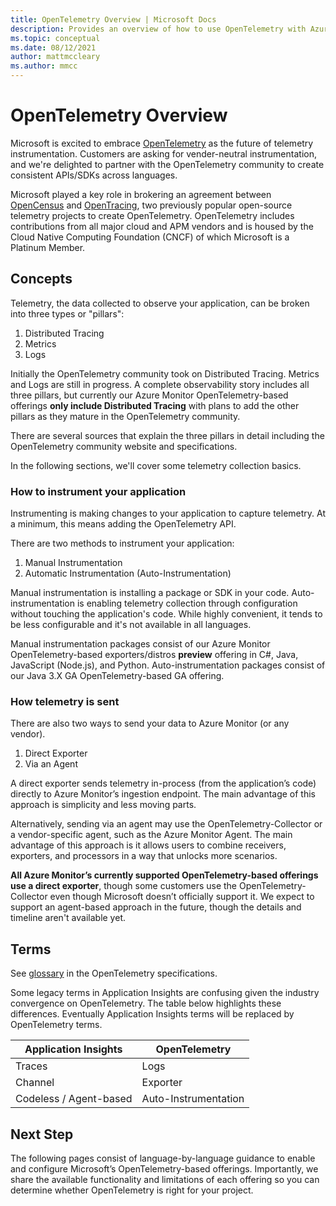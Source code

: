 ```yaml
---
title: OpenTelemetry Overview | Microsoft Docs
description: Provides an overview of how to use OpenTelemetry with Azure Monitor
ms.topic: conceptual
ms.date: 08/12/2021
author: mattmccleary
ms.author: mmcc
---
```


# OpenTelemetry Overview

Microsoft is excited to embrace [OpenTelemetry](https://opentelemetry.io/) as the future of telemetry instrumentation. Customers are asking for vender-neutral instrumentation, and we're delighted to partner with the OpenTelemetry community to create consistent APIs/SDKs across languages.

Microsoft played a key role in brokering an agreement between [OpenCensus](https://opencensus.io/) and [OpenTracing](https://opentracing.io/), two previously popular open-source telemetry projects to create OpenTelemetry. OpenTelemetry includes contributions from all major cloud and APM vendors and is housed by the Cloud Native Computing Foundation (CNCF) of which Microsoft is a Platinum Member.

## Concepts

Telemetry, the data collected to observe your application, can be broken into three types or "pillars":
1.	Distributed Tracing
2.	Metrics
3.	Logs

Initially the OpenTelemetry community took on Distributed Tracing. Metrics and Logs are still in progress. A complete observability story includes all three pillars, but currently our Azure Monitor OpenTelemetry-based offerings **only include Distributed Tracing** with plans to add the other pillars as they mature in the OpenTelemetry community.

There are several sources that explain the three pillars in detail including the OpenTelemetry community website and specifications.

In the following sections, we'll cover some telemetry collection basics.

### How to instrument your application

Instrumenting is making changes to your application to capture telemetry. At a minimum, this means adding the OpenTelemetry API.

There are two methods to instrument your application:
1.	Manual Instrumentation
2.	Automatic Instrumentation (Auto-Instrumentation)

Manual instrumentation is installing a package or SDK in your code. Auto-instrumentation is enabling telemetry collection through configuration without touching the application's code. While highly convenient, it tends to be less configurable and it's not available in all languages.

Manual instrumentation packages consist of our Azure Monitor OpenTelemetry-based exporters/distros **preview** offering in C#, Java, JavaScript (Node.js), and Python. Auto-instrumentation packages consist of our Java 3.X GA OpenTelemetry-based GA offering.

### How telemetry is sent

There are also two ways to send your data to Azure Monitor (or any vendor).
1. Direct Exporter
2. Via an Agent

A direct exporter sends telemetry in-process (from the application’s code) directly to Azure Monitor’s ingestion endpoint. The main advantage of this approach is simplicity and less moving parts.

Alternatively, sending via an agent may use the OpenTelemetry-Collector or a vendor-specific agent, such as the Azure Monitor Agent. The main advantage of this approach is it allows users to combine receivers, exporters, and processors in a way that unlocks more scenarios.

**All Azure Monitor’s currently supported OpenTelemetry-based offerings use a direct exporter**, though some customers use the OpenTelemetry-Collector even though Microsoft doesn’t officially support it. We expect to support an agent-based approach in the future, though the details and timeline aren't available yet.

## Terms

See [glossary](https://github.com/open-telemetry/opentelemetry-specification/blob/main/specification/glossary.md) in the OpenTelemetry specifications.

Some legacy terms in Application Insights are confusing given the industry convergence on OpenTelemetry. The table below highlights these differences. Eventually Application Insights terms will be replaced by OpenTelemetry terms.

Application Insights | OpenTelemetry
------ | ------
Traces   | Logs
Channel   | Exporter  
Codeless / Agent-based   | Auto-Instrumentation

## Next Step

The following pages consist of language-by-language guidance to enable and configure Microsoft’s OpenTelemetry-based offerings. Importantly, we share the available functionality and limitations of each offering so you can determine whether OpenTelemetry is right for your project.

